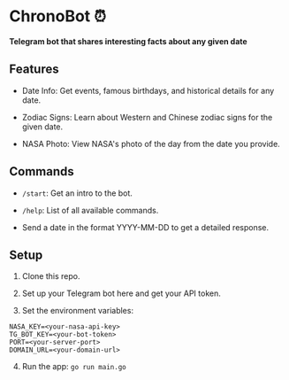 # ChronoBot ⏰

**Telegram bot that shares interesting facts about any given date**

## Features

- Date Info: Get events, famous birthdays, and historical details for any date.

- Zodiac Signs: Learn about Western and Chinese zodiac signs for the given date.

- NASA Photo: View NASA's photo of the day from the date you provide.

## Commands

- `/start`: Get an intro to the bot.

- `/help`: List of all available commands.

- Send a date in the format YYYY-MM-DD to get a detailed response.

## Setup

1. Clone this repo.

2. Set up your Telegram bot here and get your API token.

3. Set the environment variables:
```
NASA_KEY=<your-nasa-api-key>
TG_BOT_KEY=<your-bot-token>
PORT=<your-server-port>
DOMAIN_URL=<your-domain-url>
```

4. Run the app: `go run main.go`

